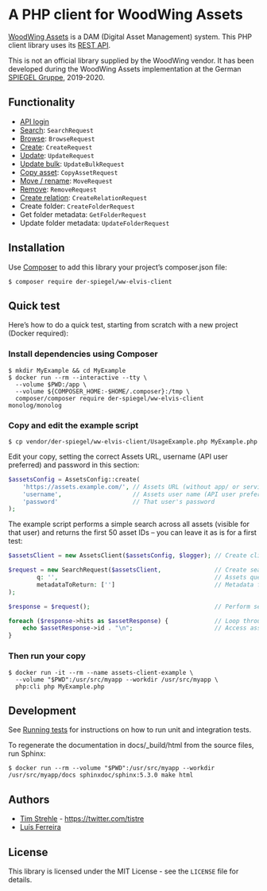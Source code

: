 # A PHP client for WoodWing Assets

[WoodWing Assets](https://www.woodwing.com/en/digital-asset-management-system) is a DAM (Digital Asset Management) system.
This PHP client library uses its [REST API](https://helpcenter.woodwing.com/hc/en-us/sections/360008455892-APIs-REST).

This is not an official library supplied by the WoodWing vendor. 
It has been developed during the WoodWing Assets implementation at the German [SPIEGEL Gruppe](https://www.spiegelgruppe.de), 2019-2020.

## Functionality

* [API login](https://helpcenter.woodwing.com/hc/en-us/articles/360041851192-Assets-Server-REST-API-API-login)
* [Search](https://helpcenter.woodwing.com/hc/en-us/articles/360041851432-Assets-Server-REST-API-search): `SearchRequest`
* [Browse](https://helpcenter.woodwing.com/hc/en-us/articles/360042268711-Assets-Server-REST-API-browse): `BrowseRequest`
* [Create](https://helpcenter.woodwing.com/hc/en-us/articles/360042268771-Assets-Server-REST-API-create): `CreateRequest`
* [Update](https://helpcenter.woodwing.com/hc/en-us/articles/360042268971-Assets-Server-REST-API-update-check-in): `UpdateRequest`
* [Update bulk](https://helpcenter.woodwing.com/hc/en-us/articles/360042268991-Assets-Server-REST-API-updatebulk): `UpdateBulkRequest`
* [Copy asset](https://helpcenter.woodwing.com/hc/en-us/articles/360042268731-Assets-Server-REST-API-copy): `CopyAssetRequest`
* [Move / rename](https://helpcenter.woodwing.com/hc/en-us/articles/360042268891-Assets-Server-REST-API-move-rename): `MoveRequest`
* [Remove](https://helpcenter.woodwing.com/hc/en-us/articles/360041851352-Assets-Server-REST-API-remove): `RemoveRequest`
* [Create relation](https://helpcenter.woodwing.com/hc/en-us/articles/360042268751-Assets-Server-REST-API-create-relation): `CreateRelationRequest`  
* Create folder: `CreateFolderRequest`
* Get folder metadata: `GetFolderRequest`
* Update folder metadata: `UpdateFolderRequest`

## Installation

Use [Composer](https://getcomposer.org/) to add this library your project’s composer.json file:

```
$ composer require der-spiegel/ww-elvis-client
```

## Quick test 

Here’s how to do a quick test, starting from scratch with a new project (Docker required):

### Install dependencies using Composer

```
$ mkdir MyExample && cd MyExample
$ docker run --rm --interactive --tty \
  --volume $PWD:/app \
  --volume ${COMPOSER_HOME:-$HOME/.composer}:/tmp \
  composer/composer require der-spiegel/ww-elvis-client monolog/monolog
```

### Copy and edit the example script

`$ cp vendor/der-spiegel/ww-elvis-client/UsageExample.php MyExample.php`

Edit your copy, setting the correct Assets URL, username (API user preferred) and password in this section:

```php
$assetsConfig = AssetsConfig::create(
    'https://assets.example.com/', // Assets URL (without app/ or services/ postfix)
    'username',                    // Assets user name (API user preferred)
    'password'                     // That user's password
);
```

The example script performs a simple search across all assets (visible for that user)
and returns the first 50 asset IDs – you can leave it as is for a first test:

```php
$assetsClient = new AssetsClient($assetsConfig, $logger); // Create client

$request = new SearchRequest($assetsClient,               // Create search request
        q: '',                                            // Assets query
        metadataToReturn: ['']                            // Metadata fields to return
);

$response = $request();                                   // Perform search

foreach ($response->hits as $assetResponse) {             // Loop through results
    echo $assetResponse->id . "\n";                       // Access asset metadata
}
```

### Then run your copy

```
$ docker run -it --rm --name assets-client-example \
  --volume "$PWD":/usr/src/myapp --workdir /usr/src/myapp \
  php:cli php MyExample.php
```

## Development

See [Running tests](https://ww-elvis-php-client.readthedocs.io/en/latest/tests.html) for instructions on how to run unit and integration tests.

To regenerate the documentation in docs/_build/html from the source files, run Sphinx:

```
$ docker run --rm --volume "$PWD":/usr/src/myapp --workdir /usr/src/myapp/docs sphinxdoc/sphinx:5.3.0 make html
```

## Authors

* [Tim Strehle](https://github.com/tistre) - https://twitter.com/tistre
* [Luís Ferreira](https://github.com/lcpaf)

## License

This library is licensed under the MIT License - see the `LICENSE` file for details.
